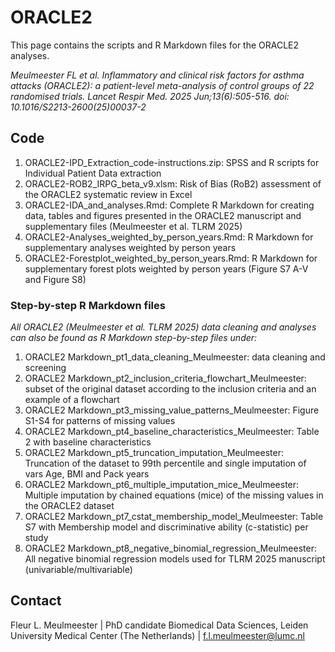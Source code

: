 # ORACLE2
This page contains the scripts and R Markdown files for the ORACLE2 analyses.

_Meulmeester FL et al. Inflammatory and clinical risk factors for asthma attacks (ORACLE2): a patient-level meta-analysis of control groups of 22 randomised trials. Lancet Respir Med. 2025 Jun;13(6):505-516. doi: 10.1016/S2213-2600(25)00037-2_

## Code

1. ORACLE2-IPD_Extraction_code-instructions.zip: SPSS and R scripts for Individual Patient Data extraction
2. ORACLE2-ROB2_IRPG_beta_v9.xlsm: Risk of Bias (RoB2) assessment of the ORACLE2 systematic review in Excel
3. ORACLE2-IDA_and_analyses.Rmd: Complete R Markdown for creating data, tables and figures presented in the ORACLE2 manuscript and supplementary files (Meulmeester et al. TLRM 2025)
4. ORACLE2-Analyses_weighted_by_person_years.Rmd: R Markdown for supplementary analyses weighted by person years
5. ORACLE2-Forestplot_weighted_by_person_years.Rmd: R Markdown for supplementary forest plots weighted by person years (Figure S7 A-V and Figure S8)

### Step-by-step R Markdown files

_All ORACLE2 (Meulmeester et al. TLRM 2025) data cleaning and analyses can also be found as R Markdown step-by-step files under:_
1. ORACLE2 Markdown_pt1_data_cleaning_Meulmeester: data cleaning and screening
2. ORACLE2 Markdown_pt2_inclusion_criteria_flowchart_Meulmeester: subset of the original dataset according to the inclusion criteria and an example of a flowchart
3. ORACLE2 Markdown_pt3_missing_value_patterns_Meulmeester: Figure S1-S4 for patterns of missing values
4. ORACLE2 Markdown_pt4_baseline_characteristics_Meulmeester: Table 2 with baseline characteristics
5. ORACLE2 Markdown_pt5_truncation_imputation_Meulmeester: Truncation of the dataset to 99th percentile and single imputation of vars Age, BMI and Pack years
6. ORACLE2 Markdown_pt6_multiple_imputation_mice_Meulmeester: Multiple imputation by chained equations (mice) of the missing values in the ORACLE2 dataset
7. ORACLE2 Markdown_pt7_cstat_membership_model_Meulmeester: Table S7 with Membership model and discriminative ability (c-statistic) per study
8. ORACLE2 Markdown_pt8_negative_binomial_regression_Meulmeester: All negative binomial regression models used for TLRM 2025 manuscript (univariable/multivariable)

## Contact

Fleur L. Meulmeester | PhD candidate Biomedical Data Sciences, Leiden University Medical Center (The Netherlands) | f.l.meulmeester@lumc.nl
